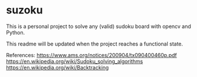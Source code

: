 # suzoku
This is a personal project to solve any (valid) sudoku board with opencv and Python.

This readme will be updated when the project reaches a functional state.

References:
https://www.ams.org/notices/200904/tx090400460p.pdf
https://en.wikipedia.org/wiki/Sudoku_solving_algorithms
https://en.wikipedia.org/wiki/Backtracking
